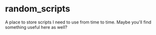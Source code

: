 # random_scripts
A place to store scripts I need to use from time to time.  Maybe you'll find something useful here as well?
